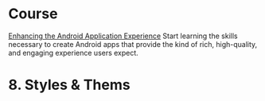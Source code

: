 # Course 
[Enhancing the Android Application Experience](https://app.pluralsight.com/library/courses/android-enhancing-application-experience/table-of-contents)
Start learning the skills necessary to create Android apps that provide the kind of rich, high-quality, and engaging experience users expect.





# 8. Styles & Thems 
